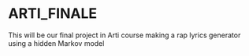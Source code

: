 # ARTI_FINALE
This will be our final project in Arti course making a rap lyrics generator using a hidden Markov model
